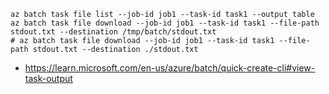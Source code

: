 ```
az batch task file list --job-id job1 --task-id task1 --output table
az batch task file download --job-id job1 --task-id task1 --file-path stdout.txt --destination /tmp/batch/stdout.txt
# az batch task file download --job-id job1 --task-id task1 --file-path stdout.txt --destination ./stdout.txt
```
    
- https://learn.microsoft.com/en-us/azure/batch/quick-create-cli#view-task-output
